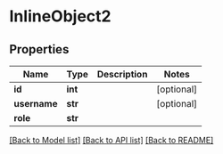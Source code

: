 # InlineObject2

## Properties
Name | Type | Description | Notes
------------ | ------------- | ------------- | -------------
**id** | **int** |  | [optional] 
**username** | **str** |  | [optional] 
**role** | **str** |  | 

[[Back to Model list]](../README.md#documentation-for-models) [[Back to API list]](../README.md#documentation-for-api-endpoints) [[Back to README]](../README.md)


